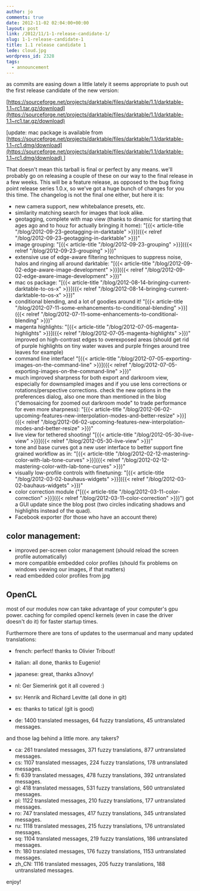 ```yaml
---
author: jo
comments: true
date: 2012-11-02 02:04:00+00:00
layout: post
link: /2012/11/1-1-release-candidate-1/
slug: 1-1-release-candidate-1
title: 1.1 release candidate 1
lede: cloud.jpg
wordpress_id: 2328
tags:
  - announcement
---
```

as commits are easing down a little lately it seems appropriate to push out the first release candidate of the new version:

[https://sourceforge.net/projects/darktable/files/darktable/1.1/darktable-1.1~rc1.tar.gz/download](https://sourceforge.net/projects/darktable/files/darktable/1.1/darktable-1.1~rc1.tar.gz/download)

[update: mac package is available from [https://sourceforge.net/projects/darktable/files/darktable/1.1/darktable-1.1~rc1.dmg/download](https://sourceforge.net/projects/darktable/files/darktable/1.1/darktable-1.1~rc1.dmg/download) ]

That doesn't mean this tarball is final or perfect by any means. we'll probably go on releasing a couple of these on our way to the final release in a few weeks. This will be a feature release, as opposed to the bug fixing point release series 1.0.x, so we've got a huge bunch of changes for you this time. The changelog is not the final one either, but here it is:

* new camera support, new whitebalance presets, etc.
* similarity matching search for images that look alike.
* geotagging, complete with map view (thanks to dinamic for starting that ages ago and to houz for actually bringing it home): "[{{< article-title "/blog/2012-09-23-geotagging-in-darktable" >}}]({{< relref "/blog/2012-09-23-geotagging-in-darktable" >}})"
* image grouping: "[{{< article-title "/blog/2012-09-23-grouping" >}}]({{< relref "/blog/2012-09-23-grouping" >}})"
* extensive use of edge-aware filtering techniques to suppress noise, halos and ringing all around darktable: "[{{< article-title "/blog/2012-09-02-edge-aware-image-development" >}}]({{< relref "/blog/2012-09-02-edge-aware-image-development" >}})"
* mac os package: "[{{< article-title "/blog/2012-08-14-bringing-current-darktable-to-os-x" >}}]({{< relref "/blog/2012-08-14-bringing-current-darktable-to-os-x" >}})"
* conditional blending, and a lot of goodies around it! "[{{< article-title "/blog/2012-07-11-some-enhancements-to-conditional-blending" >}}]({{< relref "/blog/2012-07-11-some-enhancements-to-conditional-blending" >}})"
* magenta highlights: "[{{< article-title "/blog/2012-07-05-magenta-highlights" >}}]({{< relref "/blog/2012-07-05-magenta-highlights" >}})" improved on high-contrast edges to overexposed areas (should get rid of purple highlights on tiny water waves and purple fringes around tree leaves for example)
* command line interface! "[{{< article-title "/blog/2012-07-05-exporting-images-on-the-command-line" >}}]({{< relref "/blog/2012-07-05-exporting-images-on-the-command-line" >}})"
* much improved sharpness for both export and darkroom view, especially for downsampled images and if you use lens corrections or rotations/perspective corrections. check the new options in the preferences dialog, also one more than mentioned in the blog ("demosaicing for zoomed out darkroom mode" to trade performance for even more sharpness): "[{{< article-title "/blog/2012-06-02-upcoming-features-new-interpolation-modes-and-better-resize" >}}]({{< relref "/blog/2012-06-02-upcoming-features-new-interpolation-modes-and-better-resize" >}})"
* live view for tethered shooting! "[{{< article-title "/blog/2012-05-30-live-view" >}}]({{< relref "/blog/2012-05-30-live-view" >}})"
* tone and base curves got a new user interface to better support fine grained workflow as in: "[{{< article-title "/blog/2012-02-12-mastering-color-with-lab-tone-curves" >}}]({{< relref "/blog/2012-02-12-mastering-color-with-lab-tone-curves" >}})"
* visually low-profile controls with finetuning: "[{{< article-title "/blog/2012-03-02-bauhaus-widgets" >}}]({{< relref "/blog/2012-03-02-bauhaus-widgets" >}})"
* color correction module ("[{{< article-title "/blog/2012-03-11-color-correction" >}}]({{< relref "/blog/2012-03-11-color-correction" >}})") got a GUI update since the blog post (two circles indicating shadows and highlights instead of the quad).
* Facebook exporter (for those who have an account there)

## color management:

* improved per-screen color management (should reload the screen profile automatically)
* more compatible embedded color profiles (should fix problems on windows viewing our images, if that matters)
* read embedded color profiles from jpg

## OpenCL

most of our modules now can take advantage of your computer's gpu power. caching for compiled opencl kernels (even in case the driver doesn't do it) for faster startup times.

Furthermore there are tons of updates to the usermanual and many updated translations:

* french: perfect! thanks to Olivier Tribout!
* italian: all done, thanks to Eugenio!
* japanese: great, thanks a3novy!
* nl: Ger Siemerink got it all covered :)
* sv: Henrik and Richard Levitte (all done in git)
* es: thanks to tatica! (git is good)

* de: 1400 translated messages, 64 fuzzy translations, 45 untranslated messages.

and those lag behind a little more. any takers?

* ca: 261 translated messages, 371 fuzzy translations, 877 untranslated messages.
* cs: 1107 translated messages, 224 fuzzy translations, 178 untranslated messages.
* fi: 639 translated messages, 478 fuzzy translations, 392 untranslated messages.
* gl: 418 translated messages, 531 fuzzy translations, 560 untranslated messages.
* pl: 1122 translated messages, 210 fuzzy translations, 177 untranslated messages.
* ro: 747 translated messages, 417 fuzzy translations, 345 untranslated messages.
* ru: 1118 translated messages, 215 fuzzy translations, 176 untranslated messages.
* sq: 1104 translated messages, 219 fuzzy translations, 186 untranslated messages.
* th: 180 translated messages, 176 fuzzy translations, 1153 untranslated messages.
* zh_CN: 1116 translated messages, 205 fuzzy translations, 188 untranslated messages.

enjoy!
